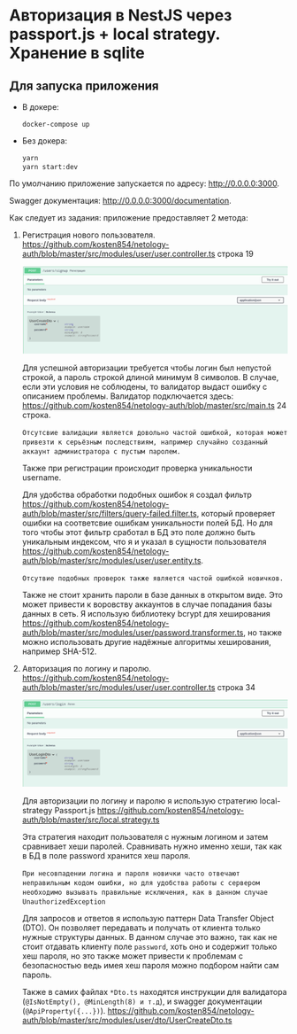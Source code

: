 # Авторизация в NestJS через passport.js + local strategy. Хранение в sqlite

## Для запуска приложения

- В докере:

  ```
  docker-compose up
  ```

- Без докера:

  ```
  yarn
  yarn start:dev
  ```

По умолчанию приложение запускается по адресу: <http://0.0.0.0:3000>.

Swagger документация: <http://0.0.0.0:3000/documentation>.

Как следует из задания: приложение предоставляет 2 метода:

1. Регистрация нового пользователя. <https://github.com/kosten854/netology-auth/blob/master/src/modules/user/user.controller.ts> строка 19

   ![регистрация](https://github.com/kosten854/netology-auth/raw/master/README_PICS/регистрация.png)

   Для успешной авторизации требуется чтобы логин был непустой строкой, а пароль строкой длиной минимум 8 символов.
   В случае, если эти условия не соблюдены, то валидатор выдаст ошибку с описанием проблемы.
   Валидатор подключается здесь: <https://github.com/kosten854/netology-auth/blob/master/src/main.ts> 24 строка.

   `Отсутсвие валидации является довольно частой ошибкой, которая может привезти к серьёзным последствиям, например случайно созданный аккаунт администратора с пустым паролем.`

   Также при регистрации происходит проверка уникальности username.

   Для удобства обработки подобных ошибок я создал фильтр <https://github.com/kosten854/netology-auth/blob/master/src/filters/query-failed.filter.ts>, который проверяет ошибки на соответсвие ошибкам уникальности полей БД. Но для того чтобы этот фильтр сработал в БД это поле должно быть уникальным индексом, что я и указал в сущности пользователя <https://github.com/kosten854/netology-auth/blob/master/src/modules/user/user.entity.ts>.

   `Отсутвие подобных проверок также является частой ошибкой новичков.`

   Также не стоит хранить пароли в базе данных в открытом виде. Это может привести к воровству аккаунтов в случае попадания базы данных в сеть. Я использую библиотеку bcrypt для хеширования <https://github.com/kosten854/netology-auth/blob/master/src/modules/user/password.transformer.ts>, но также можно использовать другие надёжные алгоритмы хеширования, например SHA-512.

2. Авторизация по логину и паролю. <https://github.com/kosten854/netology-auth/blob/master/src/modules/user/user.controller.ts> строка 34

   ![авторизация](https://github.com/kosten854/netology-auth/raw/master/README_PICS/авторизация.png)

   Для авторизации по логину и паролю я использую стратегию local-strategy Passport.js <https://github.com/kosten854/netology-auth/blob/master/src/local.strategy.ts>

   Эта стратегия находит пользователя с нужным логином и затем сравнивает хеши паролей. Сравнивать нужно именно хеши, так как в БД в поле password хранится хеш пароля.

   `При несовпадении логина и пароля новички часто отвечают неправильным кодом ошибки, но для удобства работы с сервером необходимо вызывать правильные исключения, как в данном случае UnauthorizedException`

   Для запросов и ответов я использую паттерн Data Transfer Object (DTO). Он позволяет передавать и получать от клиента только нужные структуры данных. В данном случае это важно, так как не стоит отдавать клиенту поле `password`, хоть оно и содержит только хеш пароля, но это также может привести к проблемам с безопасностью ведь имея хеш пароля можно подбором найти сам пароль.

   Также в самих файлах `*Dto.ts` находятся инструкции для валидатора (`@IsNotEmpty(), @MinLength(8) и т.д`), и swagger документации (`@ApiProperty({...})`). <https://github.com/kosten854/netology-auth/blob/master/src/modules/user/dto/UserCreateDto.ts>
